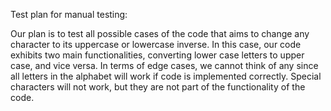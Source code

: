 Test plan for manual testing:

Our plan is to test all possible cases of the code that aims to change any character to its uppercase or lowercase inverse. In this case, our code exhibits two main functionalities, converting lower case letters to upper case, and vice versa. In terms of edge cases, we cannot think of any since all letters in the alphabet will work if code is implemented correctly. Special characters will not work, but they are not part of the functionality of the code.
